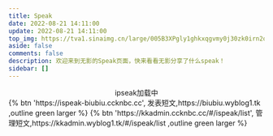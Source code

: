 ```yaml
---
title: Speak
date: 2022-08-21 14:11:00
update: 2022-08-21 14:11:00
top_img: https://tva1.sinaimg.cn/large/005B3XPgly1ghkxqgvmy0j30zk0irn2q.jpg
aside: false
comments: false
description: 欢迎来到无影的Speak页面，快来看看无影分享了什么speak！
sidebar: []
---
```

<div id="tip" style="text-align:center;">ipseak加载中</div>
<div id="ispeak"></div>
<link
  rel="stylesheet"
  href="https://jsd.cdn.zzko.cn/npm/highlight.js/styles/atom-one-dark.min.css"
/>
<link
  rel="stylesheet"
  href="https://jsd.cdn.zzko.cn/npm/ispeak/style.css"
/>

<script src="https://jsd.cdn.zzko.cn/npm/highlight.js/highlight.min.js"></script>
<script src="https://jsd.cdn.zzko.cn/npm/marked@v3/marked.min.js"></script>
<script src="https://jsd.cdn.zzko.cn/npm/ispeak/ispeak.umd.js"></script>
<link
  rel="stylesheet"
  href="https://cdn.jsdelivr.net/npm/twikoo@1.6.8/dist/twikoo.css"
/>
<!-- JS -->
<script src="https://cdn.jsdelivr.net/npm/twikoo@1.6.8/dist/twikoo.min.js"></script>
<script>
  var head = document.getElementsByTagName('head')[0]
  var meta = document.createElement('meta')
  meta.name = 'referrer'
  meta.content = 'no-referrer'
  head.appendChild(meta)
  if (ispeak) {
    ispeak
      .init({
        el: '#ispeak',
        api: 'https://kkapi.wyblog1.tk/',
        author: '63c28a71aa610fa0dc9b6f1a',
        pageSize: 10,
        loading_img: 'https://bu.dusays.com/2021/03/04/d2d5e983e2961.gif',
        fromColor:'rgb(245, 150, 170)', // 下方标签背景颜色 默认 rgb(245, 150, 170)
        comment: function (speak) {
          // 4.4.0 之后在此回调函数中初始化评论
          const { _id, title, content } = speak
          const contentSub = content.substring(0, 30)
          twikoo.init({
            el: '.ispeak-comment', // 默认情况下 ipseak 生成class为 ispeak-comment 的div
            title: title || contentSub, // 手动传入当前speak的标题(由于content可能过长，因此截取前30个字符)
            envId: 'https://twikoo.wyblog1.tk',
            pageSize: 10,
            requiredMeta: ["nick", "mail"],
            login: 'enable',
            dark: 'html[data-theme="dark"]',
            imageUploader: false,
            emoji:
              [
                "https://jsd.cdn.zzko.cn/npm/sticker-heo/Sticker-100",
                "https://jsd.cdn.zzko.cn/npm/telegram-gif/Telegram-Gif",
                "https://jsd.cdn.zzko.cn/npm/@waline/emojis/tw-emoji/"
              ]
          })
        }
      })
      .then(function () {
        console.log('ispeak 加载完成')
        document.getElementById('tip').style.display = 'none'
      })
  } else {
    document.getElementById('tip').innerHTML = 'ipseak依赖加载失败！'
  }
</script>

<div class="btn-center">
{% btn 'https://ispeak-biubiu.ccknbc.cc', 发表短文,https://biubiu.wyblog1.tk ,outline green larger %}
{% btn 'https://kkadmin.ccknbc.cc/#/ispeak/list', 管理短文,https://kkadmin.wyblog1.tk/#/ispeak/list ,outline green larger %}
</div>
